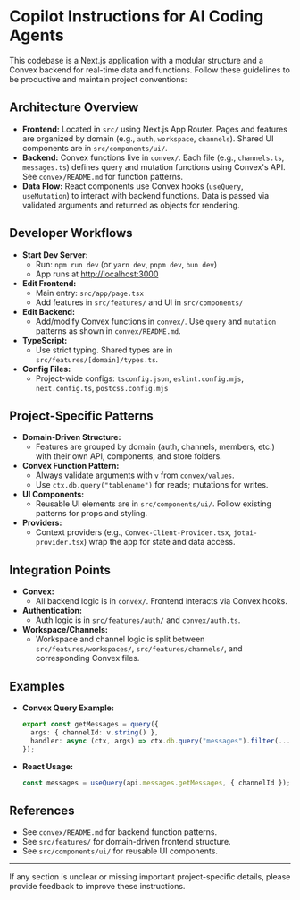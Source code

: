 # Copilot Instructions for AI Coding Agents

This codebase is a Next.js application with a modular structure and a Convex backend for real-time data and functions. Follow these guidelines to be productive and maintain project conventions:

## Architecture Overview
- **Frontend:** Located in `src/` using Next.js App Router. Pages and features are organized by domain (e.g., `auth`, `workspace`, `channels`). Shared UI components are in `src/components/ui/`.
- **Backend:** Convex functions live in `convex/`. Each file (e.g., `channels.ts`, `messages.ts`) defines query and mutation functions using Convex's API. See `convex/README.md` for function patterns.
- **Data Flow:** React components use Convex hooks (`useQuery`, `useMutation`) to interact with backend functions. Data is passed via validated arguments and returned as objects for rendering.

## Developer Workflows
- **Start Dev Server:**
  - Run: `npm run dev` (or `yarn dev`, `pnpm dev`, `bun dev`)
  - App runs at [http://localhost:3000](http://localhost:3000)
- **Edit Frontend:**
  - Main entry: `src/app/page.tsx`
  - Add features in `src/features/` and UI in `src/components/`
- **Edit Backend:**
  - Add/modify Convex functions in `convex/`. Use `query` and `mutation` patterns as shown in `convex/README.md`.
- **TypeScript:**
  - Use strict typing. Shared types are in `src/features/[domain]/types.ts`.
- **Config Files:**
  - Project-wide configs: `tsconfig.json`, `eslint.config.mjs`, `next.config.ts`, `postcss.config.mjs`

## Project-Specific Patterns
- **Domain-Driven Structure:**
  - Features are grouped by domain (auth, channels, members, etc.) with their own API, components, and store folders.
- **Convex Function Pattern:**
  - Always validate arguments with `v` from `convex/values`.
  - Use `ctx.db.query("tablename")` for reads; mutations for writes.
- **UI Components:**
  - Reusable UI elements are in `src/components/ui/`. Follow existing patterns for props and styling.
- **Providers:**
  - Context providers (e.g., `Convex-Client-Provider.tsx`, `jotai-provider.tsx`) wrap the app for state and data access.

## Integration Points
- **Convex:**
  - All backend logic is in `convex/`. Frontend interacts via Convex hooks.
- **Authentication:**
  - Auth logic is in `src/features/auth/` and `convex/auth.ts`.
- **Workspace/Channels:**
  - Workspace and channel logic is split between `src/features/workspaces/`, `src/features/channels/`, and corresponding Convex files.

## Examples
- **Convex Query Example:**
  ```ts
  export const getMessages = query({
    args: { channelId: v.string() },
    handler: async (ctx, args) => ctx.db.query("messages").filter(...).collect(),
  });
  ```
- **React Usage:**
  ```ts
  const messages = useQuery(api.messages.getMessages, { channelId });
  ```

## References
- See `convex/README.md` for backend function patterns.
- See `src/features/` for domain-driven frontend structure.
- See `src/components/ui/` for reusable UI components.

---

If any section is unclear or missing important project-specific details, please provide feedback to improve these instructions.